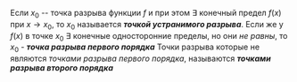 Если $x_{0}$ -- точка разрыва функции $f$ и при этом $\exists$ конечный предел $f(x)$ при $x\to x_{0}$, то $x_{0}$ называется ___точкой устранимого разрыва___.
Если же у $f(x)$ в точке $x_{0}$ $\exists$  конечные односторонние пределы, но они _не равны_, то $x_{0}$ - ___точка разрыва первого порядка___
Точки разрыва которые не являются _точками разрыва первого порядка_, называются ___точками разрыва второго порядка___
